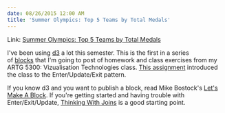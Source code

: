 ```yaml
---
date: 08/26/2015 12:00 AM
title: 'Summer Olympics: Top 5 Teams by Total Medals'
---
```

Link: [Summer Olympics: Top 5 Teams by Total Medals](http://bl.ocks.org/dj/6c1e3d7e8b4160a599e8)

I've been using [d3](http://www.d3js.org/) a lot this semester. This is the first in a series of [blocks](http://www.bl.ocks.org/) that I'm going to post of homework and class exercises from my ARTG 5300: Vizualisation Technologies class. [This assignment](https://github.com/Siqister/ARTG5330_AS_3_A) introduced the class to the Enter/Update/Exit pattern.

If you know d3 and you want to publish a block, read Mike Bostock's [Let's Make A Block](http://bost.ocks.org/mike/block/). If you're getting started and having trouble with Enter/Exit/Update, [Thinking With Joins](http://bost.ocks.org/mike/join/) is a good starting point.


